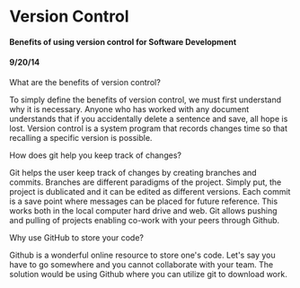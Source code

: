 
# Version Control
#### Benefits of using version control for Software Development
#### 9/20/14

What are the benefits of version control?

To simply define the benefits of version control, we must first understand why it is necessary. Anyone who has worked with any document understands that if you accidentally delete a sentence and save, all hope is lost. Version control is a system program that records changes time so that recalling a specific version is possible. 

How does git help you keep track of changes?

Git helps the user keep track of changes by creating branches and commits. Branches are different paradigms of the project. Simply put, the project is dublicated and it can be edited as different versions. Each commit is a save point where messages can be placed for future reference. This works both in the local computer hard drive and web. Git allows pushing and pulling of projects enabling co-work with your peers through Github. 

Why use GitHub to store your code?

Github is a wonderful online resource to store one's code. Let's say you have to go somewhere and you cannot collaborate with your team. The solution would be using Github where you can utilize git to download work. 

